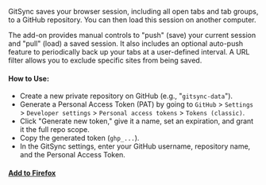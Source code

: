 GitSync saves your browser session, including all open tabs and tab groups, to a GitHub repository. You can then load this session on another computer.

The add-on provides manual controls to "push" (save) your current session and "pull" (load) a saved session. It also includes an optional auto-push feature to periodically back up your tabs at a user-defined interval. A URL filter allows you to exclude specific sites from being saved.

#### How to Use:

- Create a new private repository on GitHub (e.g., "`gitsync-data`").
- Generate a Personal Access Token (PAT) by going to `GitHub` > `Settings` > `Developer settings` > `Personal access tokens` > `Tokens (classic)`.
- Click "Generate new token," give it a name, set an expiration, and grant it the full repo scope.
- Copy the generated token (`ghp_...`).
- In the GitSync settings, enter your GitHub username, repository name, and the Personal Access Token.

#### [Add to Firefox](https://addons.mozilla.org/en-US/firefox/addon/gitsync/)

